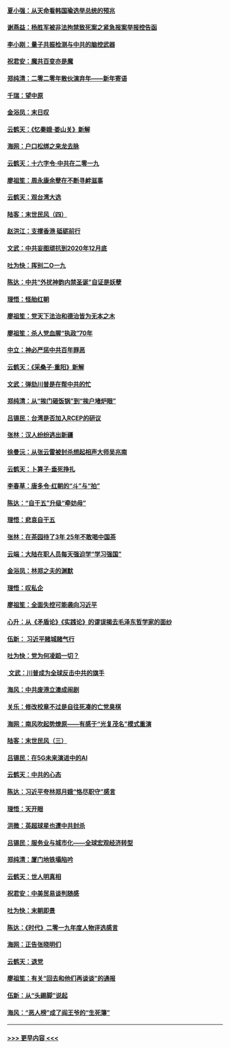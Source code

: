 #### [夏小强：从天命看韩国瑜选举总统的预兆](../pages/nsc993/n11756696.md?t=12312044) 
#### [谢燕益：杨胜军被非法拘禁致死案之紧急报案举报控告函](../pages/nsc993/n11756134.md?t=12312044) 
#### [李小刚：量子共振检测与中共的脑控武器](../pages/nsc993/n11754518.md?t=12312044) 
#### [祝君安：魔共百变亦是魔](../pages/nsc993/n11754469.md?t=12312044) 
#### [郑纯清：二零二零年散伙演弃年——新年寄语](../pages/nsc993/n11754195.md?t=12312044) 
#### [千瑞：望中原](../pages/nsc993/n11754159.md?t=12312044) 
#### [金浴凤：末日叹](../pages/nsc993/n11752359.md?t=12312044) 
#### [云鹤天：《忆秦娥‧娄山关》新解](../pages/nsc993/n11752348.md?t=12312044) 
#### [海网：户口松绑之来龙去脉](../pages/nsc993/n11752328.md?t=12312044) 
#### [云鹤天：十六字令‧中共在二零一九](../pages/nsc993/n11752305.md?t=12312044) 
#### [廖祖笙：周永康余孽在不断寻衅滋事](../pages/nsc993/n11751013.md?t=12312044) 
#### [云鹤天：观台湾大选](../pages/nsc993/n11751007.md?t=12312044) 
#### [陆客：末世民风（四）](../pages/nsc993/n11749203.md?t=12312044) 
#### [赵洪江：支撑香港 砥砺前行](../pages/nsc993/n11748482.md?t=12312044) 
#### [文武：中共妄图顽抗到2020年12月底](../pages/nsc993/n11748446.md?t=12312044) 
#### [吐为快：挥别二O一九](../pages/nsc993/n11748411.md?t=12312044) 
#### [陈达：中共“外扰神韵内禁圣诞”自证是妖孽](../pages/nsc993/n11748226.md?t=12312044) 
#### [理悟：怪胎红朝](../pages/nsc993/n11748206.md?t=12312044) 
#### [廖祖笙：党天下法治和德治皆为无本之木](../pages/nsc993/n11748135.md?t=12312044) 
#### [廖祖笙：杀人党血腥“执政”70年](../pages/nsc993/n11745144.md?t=12312044) 
#### [中立：神必严惩中共百年罪恶](../pages/nsc993/n11744970.md?t=12312044) 
#### [云鹤天：《采桑子‧重阳》新解](../pages/nsc993/n11744948.md?t=12312044) 
#### [文武：弹劾川普是在帮中共的忙](../pages/nsc993/n11744758.md?t=12312044) 
#### [郑纯清：从“挨门砸饭锅”到“挨户堵炉眼”](../pages/nsc993/n11744745.md?t=12312044) 
#### [吕锡民：台湾是否加入RCEP的研议](../pages/nsc993/n11744701.md?t=12312044) 
#### [张林：汉人纷纷逃出新疆](../pages/nsc993/n11743530.md?t=12312044) 
#### [徐曼沅：从张云雷被封杀想起相声大师吴兆南](../pages/nsc993/n11741816.md?t=12312044) 
#### [云鹤天：卜算子‧垂死挣扎](../pages/nsc993/n11739956.md?t=12312044) 
#### [李春草：唐多令‧红朝的“斗”与“拍”](../pages/nsc993/n11739830.md?t=12312044) 
#### [陈达：“自干五”升级“牵妨母”](../pages/nsc993/n11739724.md?t=12312044) 
#### [理悟：悲哀自干五](../pages/nsc993/n11739547.md?t=12312044) 
#### [张林：在茶园待了3年 25年不敢喝中国茶](../pages/nsc993/n11739240.md?t=12312044) 
#### [云端：大陆在职人员每天强迫学“学习强国”](../pages/nsc993/n11738735.md?t=12312044) 
#### [金浴凤：林郑之夫的渊默](../pages/nsc993/n11737735.md?t=12312044) 
#### [理悟：叹私企](../pages/nsc993/n11737715.md?t=12312044) 
#### [廖祖笙：全面失控可能袭向习近平](../pages/nsc993/n11737704.md?t=12312044) 
#### [心升：从《矛盾论》《实践论》的谬误揭去毛泽东哲学家的面纱](../pages/nsc993/n11736962.md?t=12312044) 
#### [伍新： 习近平赌城赌气行](../pages/nsc993/n11736929.md?t=12312044) 
#### [吐为快：党为何凌蹈一切？](../pages/nsc993/n11736915.md?t=12312044) 
#### [ 文武：川普成为全球反击中共的旗手](../pages/nsc993/n11736882.md?t=12312044) 
#### [海风：中共废港立澳成闹剧](../pages/nsc993/n11735857.md?t=12312044) 
#### [关乐：修改校章不过是自往死凑的亡党臭棋](../pages/nsc993/n11735097.md?t=12312044) 
#### [海网：南风吹起势燎原——有感于“光复茂名”模式重演](../pages/nsc993/n11732308.md?t=12312044) 
#### [陆客：末世民风（三）](../pages/nsc993/n11732211.md?t=12312044) 
#### [吕锡民：在5G未来演进中的AI](../pages/nsc993/n11730010.md?t=12312044) 
#### [云鹤天：中共的心态](../pages/nsc993/n11729906.md?t=12312044) 
#### [陈达：习近平夸林郑月娥“恪尽职守”感言](../pages/nsc993/n11729881.md?t=12312044) 
#### [理悟：天开眼](../pages/nsc993/n11729699.md?t=12312044) 
#### [洪微：英超球星也遭中共封杀](../pages/nsc993/n11727243.md?t=12312044) 
#### [吕锡民：服务业与城市化——全球宏观经济转型](../pages/nsc993/n11725845.md?t=12312044) 
#### [郑纯清：厦门地铁塌陷吟](../pages/nsc993/n11725813.md?t=12312044) 
#### [云鹤天：世人明真相](../pages/nsc993/n11725621.md?t=12312044) 
#### [祝君安：中美贸易谈判随感](../pages/nsc993/n11725609.md?t=12312044) 
#### [吐为快：末朝即景](../pages/nsc993/n11723365.md?t=12312044) 
#### [陈达：《时代》二零一九年度人物评选感言](../pages/nsc993/n11723337.md?t=12312044) 
#### [海网：正告张晓明们](../pages/nsc993/n11723228.md?t=12312044) 
#### [云鹤天：退党](../pages/nsc993/n11723056.md?t=12312044) 
#### [廖祖笙：有关“回去和他们再谈谈”的通报](../pages/nsc993/n11722442.md?t=12312044) 
#### [伍新：从“头踢脚”说起](../pages/nsc993/n11722429.md?t=12312044) 
#### [海风：“恶人榜”成了阎王爷的“生死簿”](../pages/nsc993/n11722272.md?t=12312044) 

----
#### [ >>> 更早内容 <<< ](../indexes/nsc993-earlier.md)
